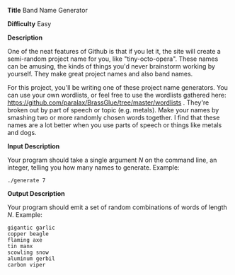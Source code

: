 **Title** Band Name Generator

**Difficulty** Easy

**Description**

One of the neat features of Github is that if you let it, the site will create a semi-random project name for you, like "tiny-octo-opera". These names can be amusing, the kinds of things you'd never brainstorm working by yourself. They make great project names and also band names. 

For this project, you'll be writing one of these project name generators. You can use your own wordlists, or feel free to use the wordlists gathered here: https://github.com/paralax/BrassGlue/tree/master/wordlists . They're broken out by part of speech or topic (e.g. metals). Make your names by smashing two or more randomly chosen words together. I find that these names are a lot better when you use parts of speech or things like metals and dogs. 

**Input Description**

Your program should take a single argument *N* on the command line, an integer, telling you how many names to generate. Example:

    ./generate 7

**Output Description**

Your program should emit a set of random combinations of words of length *N*. Example:

    gigantic garlic
    copper beagle
    flaming axe
    tin manx
    scowling snow
    aluminum gerbil
    carbon viper
